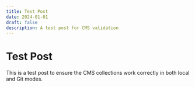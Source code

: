 ```yaml
---
title: Test Post
date: 2024-01-01
draft: false
description: A test post for CMS validation
---
```


# Test Post

This is a test post to ensure the CMS collections work correctly in both local and Git modes.

